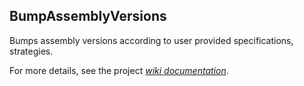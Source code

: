 ## BumpAssemblyVersions

Bumps assembly versions according to user provided specifications, strategies.

For more details, see the project [_wiki documentation_](https://github.com/mwpowellhtx/BumpAssemblyVersions/wiki).